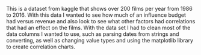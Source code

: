 This is a dataset from kaggle that shows over 200 films per year from 1986 to 2016. With this data I wanted to see how much of an influence budget had versus revenue 
and also look to see what other factors had correlations that had an effect on the films. 
With the data set I had to clean most of the data columns I wanted to use, such as parsing dates from strings and converting, as well as changing value types and 
using the matplotlib library to create correlation charts. 
